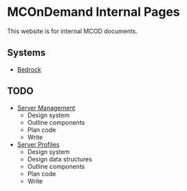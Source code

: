 # MCOnDemand Internal Pages

This website is for internal MCOD documents.

## Systems

- [Bedrock](/bedrock)

## TODO

- [Server Management](/bedrock/server_mgmt.md)
  - Design system
  - Outline components
  - Plan code
  - Write
- [Server Profiles](/bedrock/server_profiles.md)
  - Design system
  - Design data structures
  - Outline components
  - Plan code
  - Write

